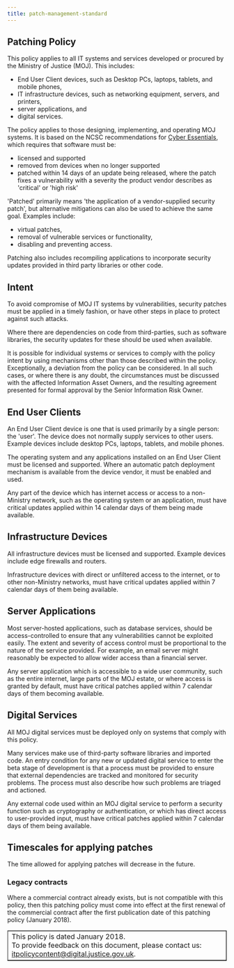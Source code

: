 ```yaml
---
title: patch-management-standard
---
```


## Patching Policy

This policy applies to all IT systems and services developed or procured by the Ministry of Justice (MOJ). This includes: 

- End User Client devices, such as Desktop PCs, laptops, tablets, and mobile phones, 
- IT infrastructure devices, such as networking equipment, servers, and printers,
- server applications, and
- digital services. 

The policy applies to those designing, implementing, and operating MOJ systems. It is based on the NCSC recommendations for [Cyber Essentials](https://www.cyberessentials.ncsc.gov.uk/requirements-for-it-infrastructure.html), which requires that software must be:

- licensed and supported
- removed from devices when no longer supported
- patched within 14 days of an update being released, where the patch fixes a vulnerability with a severity the product vendor describes as 'critical' or 'high risk'

'Patched' primarily means 'the application of a vendor-supplied security patch', but alternative mitigations can also be used to achieve the same goal. Examples include: 

- virtual patches, 
- removal of vulnerable services or functionality,
- disabling and preventing access. 

Patching also includes recompiling applications to incorporate security updates provided in third party libraries or other code.

## Intent

To avoid compromise of MOJ IT systems by vulnerabilities, security patches must be applied in a timely fashion, or have other steps in place to protect against such attacks. 

Where there are dependencies on code from third-parties, such as software libraries, the security updates for these should be used when available.

It is possible for individual systems or services to comply with the policy intent by using mechanisms other than those described within the policy. Exceptionally, a deviation from the policy can be considered. In all such cases, or where there is any doubt, the circumstances must be discussed with the affected Information Asset Owners, and the resulting agreement presented for formal approval by the Senior Information Risk Owner.

## End User Clients

An End User Client device is one that is used primarily by a single person: the 'user'. The device does not normally supply services to other users. Example devices include desktop PCs, laptops, tablets, and mobile phones.

The operating system and any applications installed on an End User Client must be licensed and supported. Where an automatic patch deployment mechanism is available from the device vendor, it must be enabled and used.

Any part of the device which has internet access or access to a non-Ministry network, such as the operating system or an application, must have critical updates applied within 14 calendar days of them being made available.

## Infrastructure Devices

All infrastructure devices must be licensed and supported. Example devices include edge firewalls and routers.

Infrastructure devices with direct or unfiltered access to the internet, or to other non-Ministry networks, must have critical updates applied within 7 calendar days of them being available.

## Server Applications

Most server-hosted applications, such as database services, should be access-controlled to ensure that any vulnerabilities cannot be exploited easily. The extent and severity of access control must be proportional to the nature of the service provided. For example, an email server might reasonably be expected to allow wider access than a financial server.

Any server application which is accessible to a wide user community, such as the entire internet, large parts of the MOJ estate, or where access is granted by default, must have critical patches applied within 7 calendar days of them becoming available. 

## Digital Services

All MOJ digital services must be deployed only on systems that comply with this policy.

Many services make use of third-party software libraries and imported code. An entry condition for any new or updated digital service to enter the beta stage of development is that a process must be provided to ensure that external dependencies are tracked and monitored for security problems. The process must also describe how such problems are triaged and actioned.

Any external code used within an MOJ digital service to perform a security function such as cryptography or authentication, or which has direct access to user-provided input, must have critical patches applied within 7 calendar days of them being available.

## Timescales for applying patches

The time allowed for applying patches will decrease in the future.

### Legacy contracts

Where a commercial contract already exists, but is not compatible with this policy, then this patching policy must come into effect at the first renewal of the commercial contract after the first publication date of this patching policy (January 2018).

<table border='1'>
<tr>
<td>This policy is dated January 2018.<br/>
To provide feedback on this document, please contact us: <a href="mailto:itpolicycontent@digital.justice.gov.uk?subject=patch-management-standard">itpolicycontent@digital.justice.gov.uk</a>.</td>
</tr>
</table>
